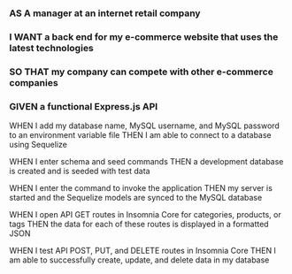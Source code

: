 ### AS A manager at an internet retail company

### I WANT a back end for my e-commerce website that uses the latest technologies

### SO THAT my company can compete with other e-commerce companies


### GIVEN a functional Express.js API

WHEN I add my database name, MySQL username, and MySQL password to an environment variable file
THEN I am able to connect to a database using Sequelize
</INCOMPLETE>

WHEN I enter schema and seed commands
THEN a development database is created and is seeded with test data
</INCOMPLETE>

WHEN I enter the command to invoke the application
THEN my server is started and the Sequelize models are synced to the MySQL database
</INCOMPLETE>

WHEN I open API GET routes in Insomnia Core for categories, products, or tags
THEN the data for each of these routes is displayed in a formatted JSON
</INCOMPLETE>

WHEN I test API POST, PUT, and DELETE routes in Insomnia Core
THEN I am able to successfully create, update, and delete data in my database
</INCOMPLETE>